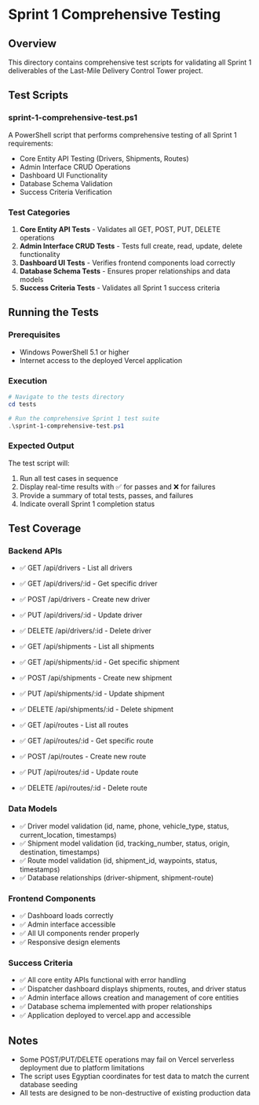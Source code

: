 # Sprint 1 Comprehensive Testing

## Overview
This directory contains comprehensive test scripts for validating all Sprint 1 deliverables of the Last-Mile Delivery Control Tower project.

## Test Scripts

### sprint-1-comprehensive-test.ps1
A PowerShell script that performs comprehensive testing of all Sprint 1 requirements:
- Core Entity API Testing (Drivers, Shipments, Routes)
- Admin Interface CRUD Operations
- Dashboard UI Functionality
- Database Schema Validation
- Success Criteria Verification

### Test Categories
1. **Core Entity API Tests** - Validates all GET, POST, PUT, DELETE operations
2. **Admin Interface CRUD Tests** - Tests full create, read, update, delete functionality
3. **Dashboard UI Tests** - Verifies frontend components load correctly
4. **Database Schema Tests** - Ensures proper relationships and data models
5. **Success Criteria Tests** - Validates all Sprint 1 success criteria

## Running the Tests

### Prerequisites
- Windows PowerShell 5.1 or higher
- Internet access to the deployed Vercel application

### Execution
```powershell
# Navigate to the tests directory
cd tests

# Run the comprehensive Sprint 1 test suite
.\sprint-1-comprehensive-test.ps1
```

### Expected Output
The test script will:
1. Run all test cases in sequence
2. Display real-time results with ✅ for passes and ❌ for failures
3. Provide a summary of total tests, passes, and failures
4. Indicate overall Sprint 1 completion status

## Test Coverage

### Backend APIs
- ✅ GET /api/drivers - List all drivers
- ✅ GET /api/drivers/:id - Get specific driver
- ✅ POST /api/drivers - Create new driver
- ✅ PUT /api/drivers/:id - Update driver
- ✅ DELETE /api/drivers/:id - Delete driver

- ✅ GET /api/shipments - List all shipments
- ✅ GET /api/shipments/:id - Get specific shipment
- ✅ POST /api/shipments - Create new shipment
- ✅ PUT /api/shipments/:id - Update shipment
- ✅ DELETE /api/shipments/:id - Delete shipment

- ✅ GET /api/routes - List all routes
- ✅ GET /api/routes/:id - Get specific route
- ✅ POST /api/routes - Create new route
- ✅ PUT /api/routes/:id - Update route
- ✅ DELETE /api/routes/:id - Delete route

### Data Models
- ✅ Driver model validation (id, name, phone, vehicle_type, status, current_location, timestamps)
- ✅ Shipment model validation (id, tracking_number, status, origin, destination, timestamps)
- ✅ Route model validation (id, shipment_id, waypoints, status, timestamps)
- ✅ Database relationships (driver-shipment, shipment-route)

### Frontend Components
- ✅ Dashboard loads correctly
- ✅ Admin interface accessible
- ✅ All UI components render properly
- ✅ Responsive design elements

### Success Criteria
- ✅ All core entity APIs functional with error handling
- ✅ Dispatcher dashboard displays shipments, routes, and driver status
- ✅ Admin interface allows creation and management of core entities
- ✅ Database schema implemented with proper relationships
- ✅ Application deployed to vercel.app and accessible

## Notes
- Some POST/PUT/DELETE operations may fail on Vercel serverless deployment due to platform limitations
- The script uses Egyptian coordinates for test data to match the current database seeding
- All tests are designed to be non-destructive of existing production data